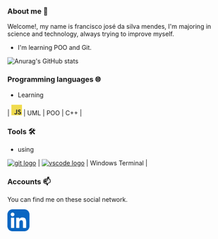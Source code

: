 ### About me 👋

Welcome!, my name is francisco josé da silva mendes, I'm majoring in science and technology, always trying to improve myself.

- I'm learning POO and Git.

![Anurag's GitHub stats](https://github-readme-stats.vercel.app/api?username=Franciscojs01&theme=dark&show_icons=true)




### Programming languages 🌐

- Learning

| [<img src="https://raw.githubusercontent.com/github/explore/80688e429a7d4ef2fca1e82350fe8e3517d3494d/topics/javascript/javascript.png" alt="js logo" width="24">](https://developer.mozilla.org/en-US/docs/Web/JavaScript) | UML | POO | C++ |

### Tools 🛠️

- using

[<img src="https://raw.githubusercontent.com/Delta456/Delta456/master/img/git.png" alt="git logo" width="24">](https://git-scm.com/) | [<img src="https://raw.githubusercontent.com/Delta456/Delta456/master/img/vscode.png" alt="vscode logo" width="24">](https://code.visualstudio.com/) | Windows Terminal |


### Accounts 📫

You can find me on these social network.

<a href="https://www.linkedin.com/in/francisco-josé-b5a540298/" target="blank"><img align="center" src="https://github.com/tandpfun/skill-icons/blob/main/icons/LinkedIn.svg" alt="Franciscojs01" height="50" width="50" /></a>


